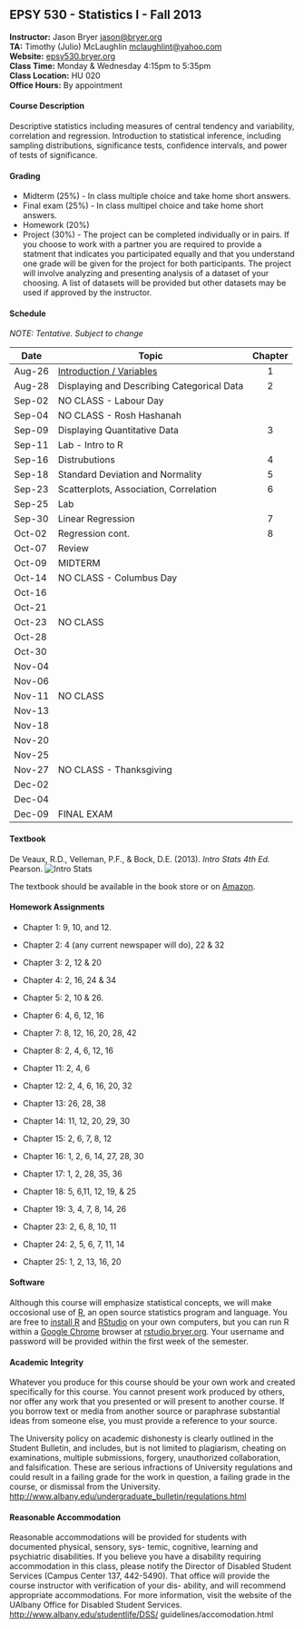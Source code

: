 ## EPSY 530 - Statistics I - Fall 2013

**Instructor:** Jason Bryer [jason@bryer.org](mailto:jason@bryer.org)  
**TA:** Timothy (Julio) McLaughlin [mclaughlint@yahoo.com](mailto:mclaughlint@yahoo.com)  
**Website:** [epsy530.bryer.org](http://epsy530.bryer.org)  
**Class Time:** Monday & Wednesday 4:15pm to 5:35pm  
**Class Location:** HU 020  
**Office Hours:** By appointment  

#### Course Description

Descriptive statistics including measures of central tendency and variability, correlation and regression. Introduction to statistical inference, including sampling distributions, significance tests, confidence intervals, and power of tests of significance.

#### Grading

* Midterm (25%) - In class multiple choice and take home short answers.
* Final exam (25%) - In class multipel choice and take home short answers.
* Homework (20%)
* Project (30%) - The project can be completed individually or in pairs. If you choose to work with a partner you are required to provide a statment that indicates you participated equally and that you understand one grade will be given for the project for both participants. The project will involve analyzing and presenting analysis of a dataset of your choosing. A list of datasets will be provided but other datasets may be used if approved by the instructor.

#### Schedule

*NOTE: Tentative. Subject to change*

Date   | Topic | Chapter
-------|-------|:--------:
Aug-26 | [Introduction / Variables](http://htmlpreview.github.io/?https://github.com/jbryer/EPSY530Fall2013/blob/master/Slides/Class01/index.html) | 1
Aug-28 | Displaying and Describing Categorical Data | 2
Sep-02 | NO CLASS - Labour Day
Sep-04 | NO CLASS - Rosh Hashanah
Sep-09 | Displaying Quantitative Data | 3
Sep-11 | Lab - Intro to R | 
Sep-16 | Distrubutions | 4
Sep-18 | Standard Deviation and Normality | 5
Sep-23 | Scatterplots, Association, Correlation | 6
Sep-25 | Lab	
Sep-30 | Linear Regression | 7
Oct-02 | Regression cont. | 8
Oct-07 | Review	
Oct-09 | MIDTERM	
Oct-14 | NO CLASS - Columbus Day	
Oct-16 | 	
Oct-21 | 	
Oct-23 | NO CLASS	
Oct-28 | 	
Oct-30 | 	
Nov-04 | 	
Nov-06 | 	
Nov-11 | NO CLASS	
Nov-13 | 	
Nov-18 | 	
Nov-20 | 	
Nov-25 | 	
Nov-27 | NO CLASS - Thanksgiving	
Dec-02 | 	
Dec-04 | 	
Dec-09 | FINAL EXAM


#### Textbook

De Veaux, R.D., Velleman, P.F., & Bock, D.E. (2013). *Intro Stats 4th Ed.* Pearson.
![Intro Stats](http://ecx.images-amazon.com/images/I/51dhcukukGL._SY300_.jpg)

The textbook should be available in the book store or on [Amazon](http://www.amazon.com/Intro-Stats-Edition-Richard-Veaux/dp/0321825276/ref=sr_1_3?ie=UTF8&qid=1375575375&sr=8-3&keywords=intro+stats).

#### Homework Assignments

* Chapter 1: 9, 10, and 12.
* Chapter 2: 4 (any current newspaper will do), 22 & 32
* Chapter 3: 2, 12 & 20
* Chapter 4: 2, 16, 24 & 34
* Chapter 5: 2, 10 & 26.
* Chapter 6: 4, 6, 12, 16
* Chapter 7: 8, 12, 16, 20, 28, 42
* Chapter 8: 2, 4, 6, 12, 16

* Chapter 11: 2, 4, 6
* Chapter 12: 2, 4, 6, 16, 20, 32
* Chapter 13: 26, 28, 38
* Chapter 14: 11, 12, 20, 29, 30
* Chapter 15: 2, 6, 7, 8, 12
* Chapter 16: 1, 2, 6, 14, 27, 28, 30
* Chapter 17: 1, 2, 28, 35, 36
* Chapter 18: 5, 6,11, 12, 19, & 25
* Chapter 19: 3, 4, 7, 8, 14, 26
* Chapter 23: 2, 6, 8, 10, 11
* Chapter 24: 2, 5, 6, 7, 11, 14
* Chapter 25: 1, 2, 13, 16, 20


#### Software

Although this course will emphasize statistical concepts, we will make occosional use of [R](http://r-project.org), an open source statistics program and language. You are free to [install R](http://cran.r-project.org/) and [RStudio](http://rstudio.com) on your own computers, but you can run R within a [Google Chrome](http://google.com/chrome) browser at [rstudio.bryer.org](http://rstudio.bryer.org). Your username and password will be provided within the first week of the semester.

#### Academic Integrity
Whatever you produce for this course should be your own work and created specifically for this course. You cannot present work produced by others, nor offer any work that you presented or will present to another course. If you borrow text or media from another source or paraphrase substantial ideas from someone else, you must provide a reference to your source.The University policy on academic dishonesty is clearly outlined in the Student Bulletin, and includes, but is not limited to plagiarism, cheating on examinations, multiple submissions, forgery, unauthorized collaboration, and falsification. These are serious infractions of University regulations and could result in a failing grade for the work in question, a failing grade in the course, or dismissal from the University. http://www.albany.edu/undergraduate_bulletin/regulations.html

#### Reasonable Accommodation
Reasonable accommodations will be provided for students with documented physical, sensory, sys- temic, cognitive, learning and psychiatric disabilities. If you believe you have a disability requiring accommodation in this class, please notify the Director of Disabled Student Services (Campus Center 137, 442-5490). That office will provide the course instructor with verification of your dis- ability, and will recommend appropriate accommodations. For more information, visit the website of the UAlbany Office for Disabled Student Services. http://www.albany.edu/studentlife/DSS/ guidelines/accomodation.html
